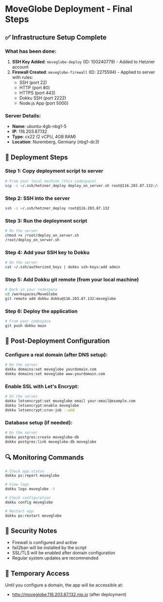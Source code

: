 # MoveGlobe Deployment - Final Steps

## ✅ Infrastructure Setup Complete

### What has been done:
1. **SSH Key Added**: `moveglobe-deploy` (ID: 100240779) - Added to Hetzner account
2. **Firewall Created**: `moveglobe-firewall` (ID: 2275594) - Applied to server with rules:
   - SSH (port 22)
   - HTTP (port 80)
   - HTTPS (port 443)
   - Dokku SSH (port 2222)
   - Node.js App (port 5000)

### Server Details:
- **Name**: ubuntu-4gb-nbg1-5
- **IP**: 116.203.87.132
- **Type**: cx22 (2 vCPU, 4GB RAM)
- **Location**: Nuremberg, Germany (nbg1-dc3)

## 🚀 Deployment Steps

### Step 1: Copy deployment script to server
```bash
# From your local machine (this codespace)
scp -i ~/.ssh/hetzner_deploy deploy_on_server.sh root@116.203.87.132:/root/
```

### Step 2: SSH into the server
```bash
ssh -i ~/.ssh/hetzner_deploy root@116.203.87.132
```

### Step 3: Run the deployment script
```bash
# On the server
chmod +x /root/deploy_on_server.sh
/root/deploy_on_server.sh
```

### Step 4: Add your SSH key to Dokku
```bash
# On the server
cat ~/.ssh/authorized_keys | dokku ssh-keys:add admin
```

### Step 5: Add Dokku git remote (from your local machine)
```bash
# Back in your codespace
cd /workspaces/MoveGlobe
git remote add dokku dokku@116.203.87.132:moveglobe
```

### Step 6: Deploy the application
```bash
# From your codespace
git push dokku main
```

## 📝 Post-Deployment Configuration

### Configure a real domain (after DNS setup):
```bash
# On the server
dokku domains:set moveglobe yourdomain.com
dokku domains:set moveglobe www.yourdomain.com
```

### Enable SSL with Let's Encrypt:
```bash
# On the server
dokku letsencrypt:set moveglobe email your-email@example.com
dokku letsencrypt:enable moveglobe
dokku letsencrypt:cron-job --add
```

### Database setup (if needed):
```bash
# On the server
dokku postgres:create moveglobe-db
dokku postgres:link moveglobe-db moveglobe
```

## 🔍 Monitoring Commands

```bash
# Check app status
dokku ps:report moveglobe

# View logs
dokku logs moveglobe -t

# Check configuration
dokku config moveglobe

# Restart app
dokku ps:restart moveglobe
```

## 🔐 Security Notes

- Firewall is configured and active
- fail2ban will be installed by the script
- SSL/TLS will be enabled after domain configuration
- Regular system updates are recommended

## 📱 Temporary Access

Until you configure a domain, the app will be accessible at:
- http://moveglobe.116.203.87.132.nip.io (after deployment)